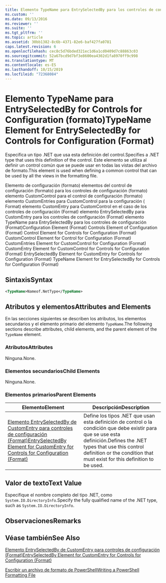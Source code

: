 ```yaml
---
title: Elemento TypeName para EntrySelectedBy para los controles de configuración (Format) | Microsoft Docs
ms.custom: ''
ms.date: 09/13/2016
ms.reviewer: ''
ms.suite: ''
ms.tgt_pltfrm: ''
ms.topic: article
ms.assetid: 30bb1382-8c6b-4371-82e6-baf427fa0781
caps.latest.revision: 6
ms.openlocfilehash: cec8c5d76bded321ec1d6a1cd0409d7c88863c03
ms.sourcegitcommit: 52a67bcd9d7bf3e8600ea4302d1fa8970ff9c998
ms.translationtype: MT
ms.contentlocale: es-ES
ms.lasthandoff: 10/15/2019
ms.locfileid: "72368084"
---
```

# <a name="typename-element-for-entryselectedby-for-controls-for-configuration-format"></a><span data-ttu-id="1ab8c-102">Elemento TypeName para EntrySelectedBy for Controls for Configuration (formato)</span><span class="sxs-lookup"><span data-stu-id="1ab8c-102">TypeName Element for EntrySelectedBy for Controls for Configuration (Format)</span></span>

<span data-ttu-id="1ab8c-103">Especifica un tipo .NET que usa esta definición del control.</span><span class="sxs-lookup"><span data-stu-id="1ab8c-103">Specifies a .NET type that uses this definition of the control.</span></span> <span data-ttu-id="1ab8c-104">Este elemento se utiliza al definir un control común que se puede usar en todas las vistas del archivo de formato.</span><span class="sxs-lookup"><span data-stu-id="1ab8c-104">This element is used when defining a common control that can be used by all the views in the formatting file.</span></span>

<span data-ttu-id="1ab8c-105">Elemento de configuración (formato) elementos del control de configuración (formato) para los controles de configuración (formato) elemento CustomControl para el control de configuración (formato) elemento CustomEntries para CustomControl para la configuración ( Format) elemento CustomEntry para CustomControl en el caso de los controles de configuración (Format) elemento EntrySelectedBy para CustomEntry para los controles de configuración (Format) elemento TypeName para EntrySelectedBy para los controles de configuración (Format)</span><span class="sxs-lookup"><span data-stu-id="1ab8c-105">Configuration Element (Format) Controls Element of Configuration (Format) Control Element for Controls for Configuration (Format) CustomControl Element for Control for Configuration (Format) CustomEntries Element for CustomControl for Configuration (Format) CustomEntry Element for CustomControl for Controls for Configuration (Format) EntrySelectedBy Element for CustomEntry for Controls for Configuration (Format) TypeName Element for EntrySelectedBy for Controls for Configuration (Format)</span></span>

## <a name="syntax"></a><span data-ttu-id="1ab8c-106">Sintaxis</span><span class="sxs-lookup"><span data-stu-id="1ab8c-106">Syntax</span></span>

```xml
<TypeName>Nameof.NetType</TypeName>

```

## <a name="attributes-and-elements"></a><span data-ttu-id="1ab8c-107">Atributos y elementos</span><span class="sxs-lookup"><span data-stu-id="1ab8c-107">Attributes and Elements</span></span>

<span data-ttu-id="1ab8c-108">En las secciones siguientes se describen los atributos, los elementos secundarios y el elemento primario del elemento `TypeName`.</span><span class="sxs-lookup"><span data-stu-id="1ab8c-108">The following sections describe attributes, child elements, and the parent element of the `TypeName` element.</span></span>

### <a name="attributes"></a><span data-ttu-id="1ab8c-109">Atributos</span><span class="sxs-lookup"><span data-stu-id="1ab8c-109">Attributes</span></span>

<span data-ttu-id="1ab8c-110">Ninguna.</span><span class="sxs-lookup"><span data-stu-id="1ab8c-110">None.</span></span>

### <a name="child-elements"></a><span data-ttu-id="1ab8c-111">Elementos secundarios</span><span class="sxs-lookup"><span data-stu-id="1ab8c-111">Child Elements</span></span>

<span data-ttu-id="1ab8c-112">Ninguna.</span><span class="sxs-lookup"><span data-stu-id="1ab8c-112">None.</span></span>

### <a name="parent-elements"></a><span data-ttu-id="1ab8c-113">Elementos primarios</span><span class="sxs-lookup"><span data-stu-id="1ab8c-113">Parent Elements</span></span>

|<span data-ttu-id="1ab8c-114">Elemento</span><span class="sxs-lookup"><span data-stu-id="1ab8c-114">Element</span></span>|<span data-ttu-id="1ab8c-115">Descripción</span><span class="sxs-lookup"><span data-stu-id="1ab8c-115">Description</span></span>|
|-------------|-----------------|
|[<span data-ttu-id="1ab8c-116">Elemento EntrySelectedBy de CustomEntry para controles de configuración (Format)</span><span class="sxs-lookup"><span data-stu-id="1ab8c-116">EntrySelectedBy Element for CustomEntry for Controls for Configuration (Format)</span></span>](./entryselectedby-element-for-customentry-for-controls-for-configuration-format.md)|<span data-ttu-id="1ab8c-117">Define los tipos .NET que usan esta definición de control o la condición que debe existir para que se use esta definición.</span><span class="sxs-lookup"><span data-stu-id="1ab8c-117">Defines the .NET types that use this control definition or the condition that must exist for this definition to be used.</span></span>|

## <a name="text-value"></a><span data-ttu-id="1ab8c-118">Valor de texto</span><span class="sxs-lookup"><span data-stu-id="1ab8c-118">Text Value</span></span>

<span data-ttu-id="1ab8c-119">Especifique el nombre completo del tipo .NET, como `System.IO.DirectoryInfo`.</span><span class="sxs-lookup"><span data-stu-id="1ab8c-119">Specify the fully qualified name of the .NET type, such as `System.IO.DirectoryInfo`.</span></span>

## <a name="remarks"></a><span data-ttu-id="1ab8c-120">Observaciones</span><span class="sxs-lookup"><span data-stu-id="1ab8c-120">Remarks</span></span>

## <a name="see-also"></a><span data-ttu-id="1ab8c-121">Véase también</span><span class="sxs-lookup"><span data-stu-id="1ab8c-121">See Also</span></span>

[<span data-ttu-id="1ab8c-122">Elemento EntrySelectedBy de CustomEntry para controles de configuración (Format)</span><span class="sxs-lookup"><span data-stu-id="1ab8c-122">EntrySelectedBy Element for CustomEntry for Controls for Configuration (Format)</span></span>](./entryselectedby-element-for-customentry-for-controls-for-configuration-format.md)

[<span data-ttu-id="1ab8c-123">Escribir un archivo de formato de PowerShell</span><span class="sxs-lookup"><span data-stu-id="1ab8c-123">Writing a PowerShell Formatting File</span></span>](./writing-a-powershell-formatting-file.md)
